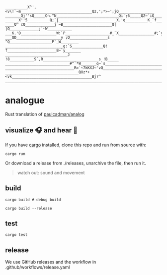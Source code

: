 ```
__________X^',<v\!`~m________________________________Qz,';*>~';jQ________________
_______Qj''sQ_____Qn.^N____________________________Qi`;6_____QZ~`iQ______________
______X''5__________Q;`{__________________________X.'q__________K_`f_____________
____Q^ cQ_____________j`~B______________________Q| |Q_____________j`~W___________
___K.'D________________W:`P____________________#_`X________________#;`y__________
___QD____________________y ;Q_________________s ^Q___________________P`_W________
__________________________g:`S______________Q! f______________________B~`y_______
____________________________J !8___________S`,R_________________________s !B_____
_____________________________#^`*W_______q~`s____________________________g;`vQ___
_______________________________R=`~7kKXJ~'vQ_______________________________U~`+ob
_________________________________QUz*+<vk____________________________________Bj?^
_________________________________________________________________________________
```

# analogue

Rust translation of [paulcadman/analog](https://github.com/paulcadman/analog)

## visualize 🎧 and hear 👀

If you have [cargo](https://doc.rust-lang.org/cargo/getting-started/installation.html) installed,
clone this repo and run from source with:

`cargo run`

Or download a release from ./releases, unarchive the file, then run it.

> watch out: sound and movement

## build

`cargo build # debug build`

`cargo build --release`

## test

`cargo test`

## release

We use GitHub releases and the workflow in .github/workflows/release.yaml

